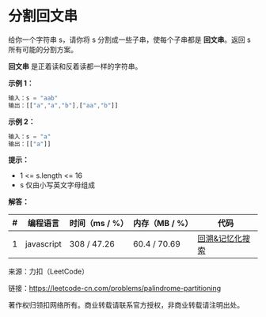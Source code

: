 # 分割回文串

给你一个字符串 s，请你将 s 分割成一些子串，使每个子串都是 **回文串**。返回 s 所有可能的分割方案。

**回文串** 是正着读和反着读都一样的字符串。

**示例 1：**

``` javascript
输入：s = "aab"
输出：[["a","a","b"],["aa","b"]]
```

**示例 2：**

``` javascript
输入：s = "a"
输出：[["a"]]
```

**提示：**

- 1 <= s.length <= 16
- s 仅由小写英文字母组成

**解答：**

**#**|**编程语言**|**时间（ms / %）**|**内存（MB / %）**|**代码**
--|--|--|--|--
1|javascript|308 / 47.26|60.4 / 70.69|[回溯&记忆化搜索](./javascript/ac_v1.js)

来源：力扣（LeetCode）

链接：https://leetcode-cn.com/problems/palindrome-partitioning

著作权归领扣网络所有。商业转载请联系官方授权，非商业转载请注明出处。
